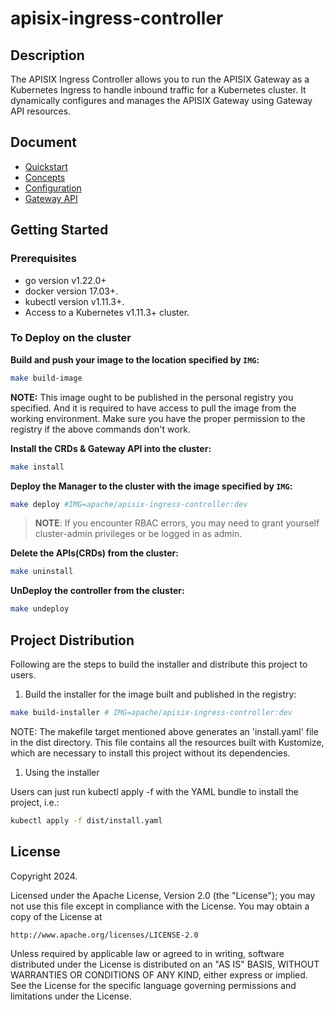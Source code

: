 # apisix-ingress-controller

## Description

The APISIX Ingress Controller allows you to run the APISIX Gateway as a
Kubernetes Ingress to handle inbound traffic for a Kubernetes cluster. It
dynamically configures and manages the APISIX Gateway using Gateway API
resources.

## Document

* [Quickstart](./docs/quickstart.md)
* [Concepts](./docs/concepts.md)
* [Configuration](./docs/configuration.md)
* [Gateway API](./docs/gateway-api.md)

## Getting Started

### Prerequisites

* go version v1.22.0+
* docker version 17.03+.
* kubectl version v1.11.3+.
* Access to a Kubernetes v1.11.3+ cluster.

### To Deploy on the cluster

**Build and push your image to the location specified by `IMG`:**

```sh
make build-image
```

**NOTE:** This image ought to be published in the personal registry you
specified. And it is required to have access to pull the image from the
working environment. Make sure you have the proper permission to the registry
if the above commands don't work.

**Install the CRDs & Gateway API into the cluster:**

```sh
make install
```

**Deploy the Manager to the cluster with the image specified by `IMG`:**

```sh
make deploy #IMG=apache/apisix-ingress-controller:dev
```

> **NOTE**: If you encounter RBAC errors, you may need to grant yourself
> cluster-admin privileges or be logged in as admin.

**Delete the APIs(CRDs) from the cluster:**

```sh
make uninstall
```

**UnDeploy the controller from the cluster:**

```sh
make undeploy
```

## Project Distribution

Following are the steps to build the installer and distribute this project to
users.

1. Build the installer for the image built and published in the registry:

```sh
make build-installer # IMG=apache/apisix-ingress-controller:dev
```

NOTE: The makefile target mentioned above generates an 'install.yaml'
file in the dist directory. This file contains all the resources built
with Kustomize, which are necessary to install this project without
its dependencies.

1. Using the installer

Users can just run kubectl apply -f with the YAML bundle to install the
project, i.e.:

```sh
kubectl apply -f dist/install.yaml
```

## License

Copyright 2024.

Licensed under the Apache License, Version 2.0 (the "License");
you may not use this file except in compliance with the License.
You may obtain a copy of the License at

    http://www.apache.org/licenses/LICENSE-2.0

Unless required by applicable law or agreed to in writing, software
distributed under the License is distributed on an "AS IS" BASIS,
WITHOUT WARRANTIES OR CONDITIONS OF ANY KIND, either express or implied.
See the License for the specific language governing permissions and
limitations under the License.
